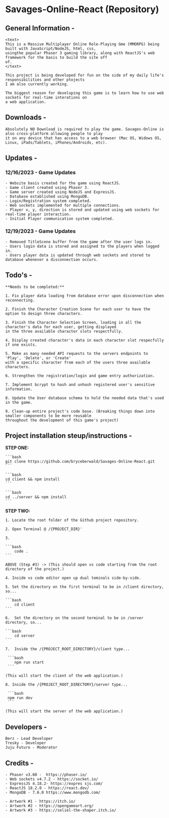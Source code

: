 # Savages-Online-React (Repository)

## General Information -

    <text>
    This is a Massive Multiplayer Online Role-Playing Gme (MMORPG) being built with JavaScript/NodeJS, html, css,
    usingthe popular Phaser 3 gaming library, along with ReactJS's web framework for the basis to build the site off
    of.
    </text>

    This project is being developed for fun on the side of my daily life's responsibilities and other ptojects
    I am also currently working.

    The biggest reason for developing this game is to learn how to use web sockets for real-time interations on
    a web application.

## Downloads -

    Absolutely NO Download is required to play the game. Savages-Online is also cross-platform allowing people to play
    it on any device that has access to a web browser (Mac OS, Widows OS, Linux, iPads/Tablets, iPhones/Androids, etc).

## Updates -

### 12/16/2023 - Game Updates

    - Website basis created for the game using ReactJS.
    - Game client created using Phaser 3.
    - Game server created using NodeJS and ExpressJS.
    - Database established using MongoDB.
    - Login/Registration system completed.
    - Web sockets implemented for multiple connections.
    - Player x, y, direction is stored and updated using web sockets for real-time player interaction.
    - Initial Player communication system completed.

### 12/19/2023 - Game Updates

    - Removed TitleScene buffer from the game after the user logs in.
    - Users login data is stored and assigned to the players when logged in.
    - Users player data is updated through web sockets and stored to database whenever a disconnection occurs.

## Todo's -

    **Needs to be completed:**

    1. Fix player data loading from database error upon disconnection when reconnecting.

    2. Finish the Character Creation Scene for each user to have the option to design three characters.

    3. Finish the Character Selection Screen, loading in all the character's data for each user, getting displayed
    in the three available character slots respectfully.

    4. Display created character's data in each character slot respecfully if one exists.

    5. Make as many needed API requests to the servers endpoints to 'Play', 'Delete', or 'Create'
    with a specific character from each of the users three available characters.

    6. Strengthen the registration/login and game entry authorization.

    7. Implement bcrypt to hash and unhash registered user's sensitive information.

    8. Update the User database schema to hold the needed data that's used in the game.

    9. Clean-up entire project's code base. (Breaking things down into smaller components to be more reusable
    throughout the development of this game's project)

## Project installation steup/instructions -

**STEP ONE:**

    ```bash
    git clone https://github.com/bryceberwald/Savages-Online-React.git
    ```

    ```bash
    cd client && npm install
    ```

    ```bash
    cd ../server && npm install
    ```

**STEP TWO:**

    1. Locate the root folder of the Github project repository.

    2. Open Terminal @ /{PROJECT_DIR}'

    3. 
 
    ```bash
        code . 
    ``` 

    ABOVE (Step #3) -> (This should open vs code starting from the root directory of the project.)

    4. Inside vs code editor open up dual teminals side-by-side.

    5. Set the directory on the first terminal to be in /client directory, so... 

    ```bash
        cd client
    ```

    6.  Set the directory on the second terminal to be in /server directory, so... 

    ```bash
        cd server
    ```

    7.  Inside the /{PROJECT_ROOT_DIRECTORY}/client type...

     ```bash
        npm run start
     ```

    (This will start the client of the web application.)

    8. Inside the /{PROJECT_ROOT_DIRECTORY}/server type...

     ```bash
     npm run dev
     ``` 

    (This will start the server of the web application.)

## Developers -

    Berz - Lead Developer
    Tresky - Developer
    Juju Futuro - Moderator

## Credits -

    - Phaser v3.60 -  https://phaser.io/
    - Web sockets v4.7.2 - https://socket.io/
    - ExpressJS 4.18.2- https://expres sjs.com/
    - ReactJS 18.2.0 - https://react.dev/
    - MongoDB - 7.6.0 https://www.mongodb.com/
    
    - Artwork #1 - https://itch.io/
    - Artwork #2 - https://opengameart.org/
    - Artwork #3 - https://seliel-the-shaper.itch.io/
